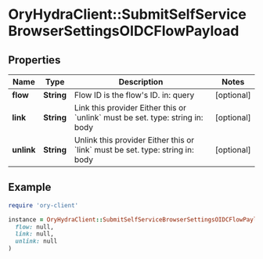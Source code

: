 # OryHydraClient::SubmitSelfServiceBrowserSettingsOIDCFlowPayload

## Properties

| Name | Type | Description | Notes |
| ---- | ---- | ----------- | ----- |
| **flow** | **String** | Flow ID is the flow&#39;s ID.  in: query | [optional] |
| **link** | **String** | Link this provider  Either this or &#x60;unlink&#x60; must be set.  type: string in: body | [optional] |
| **unlink** | **String** | Unlink this provider  Either this or &#x60;link&#x60; must be set.  type: string in: body | [optional] |

## Example

```ruby
require 'ory-client'

instance = OryHydraClient::SubmitSelfServiceBrowserSettingsOIDCFlowPayload.new(
  flow: null,
  link: null,
  unlink: null
)
```

